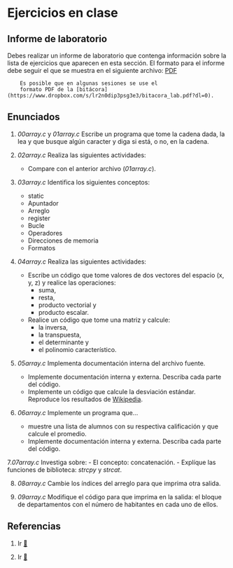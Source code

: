 # Ejercicios en clase

## Informe de laboratorio

Debes realizar un informe de laboratorio que contenga información sobre la 
lista de ejercicios que aparecen en esta sección. El formato para el informe 
debe seguir el que se muestra en el siguiente archivo:
[PDF](https://www.dropbox.com/s/su6eq5njqy4vvmr/gral-templete.pdf?dl=0)

~~~
	Es posible que en algunas sesiones se use el 
	formato PDF de la [bitácora](https://www.dropbox.com/s/lr2n0dip3psg3e3/bitacora_lab.pdf?dl=0). 
~~~

## Enunciados

1. *00array.c* y *01array.c* Escribe un programa que tome la cadena dada, la lea 
	y que busque algún caracter y diga si está, o no, en la cadena.
<!---
Puedes reemplazar 
```c
getchar();
```
por
```c 
while ( getchar() != '\n');
```
o
```
system("pause");
```
--->

2. *02array.c* Realiza las siguientes actividades:
	- Compare con el anterior archivo (*01array.c*).
3. *03array.c* Identifica los siguientes conceptos:
	- static
	- Apuntador
	- Arreglo
	- register
	- Bucle
	- Operadores
	- Direcciones de memoria
	- Formatos
4. *04array.c* Realiza las siguientes actividades:
	- Escribe un código que tome valores de dos vectores del espacio (x, y, z) y 
	realice las operaciones: 
		- suma, 
		- resta, 
		- producto vectorial y 
		- producto escalar.
	- Realice un código que tome una matriz y calcule: 
		- la inversa,
		- la transpuesta, 
		- el determinante y 
		- el polinomio característico.
5. *05array.c* Implementa documentación interna del archivo fuente.
	- Implemente documentación interna y externa. Describa cada parte del código. 
	- Implemente un código que calcule la desviación estándar.
Reproduce los resultados de [Wikipedia](https://es.wikipedia.org/wiki/Desviaci%C3%B3n_t%C3%ADpica).

6. *06array.c* Implemente un programa que... 
	- muestre una lista de alumnos con su respectiva calificación y que calcule el promedio.
	- Implemente documentación interna y externa. Describa cada parte del código. 

7.*07array.c* Investiga sobre: 
	- El concepto: concatenación.
	- Explíque las funciones de biblioteca: *strcpy* y *strcat*.

8. *08array.c* Cambie los índices del arreglo para que imprima otra salida.


9. *09array.c* Modifique el código para que imprima en la salida: el bloque de departamentos 
	con el número de habitantes en cada uno de ellos.
<!---
En este archivo implementamos la funcion de biblioteca 

strcpy()

que nos permite copiar cadenas. Esta funcion anade un caracter nulo 
al final de la cadena.

Tambien usaremos la funcion strcat(destino, fuente)

donde 

destino= es el arreglo de destino, el cual contendra la 
	cadena de C y debera ser lo suficientemente grande
	para contener la cadena concatenada resultante.

fuente= es la cadena que sera agregada 
--->

## Referencias

1. Ir [:link:](https://www.programiz.com/c-programming/c-multi-dimensional-arrays)

2. Ir [:link:](https://www.le.ac.uk/users/rjm1/cotter/page_54.htm)



